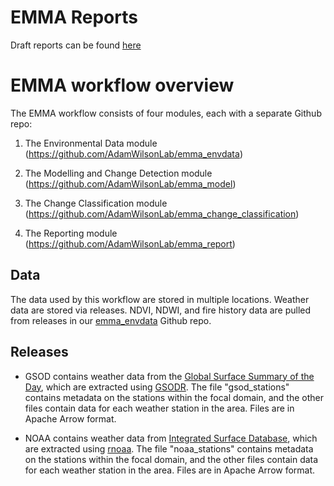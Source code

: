 # EMMA Reports

Draft reports can be found [here](https://adamwilsonlab.github.io/emma_report/)

# EMMA workflow overview

The EMMA workflow consists of four modules, each with a separate Github repo:

1) The Environmental Data module (https://github.com/AdamWilsonLab/emma_envdata)

2) The Modelling and Change Detection module (https://github.com/AdamWilsonLab/emma_model)

3) The Change Classification module (https://github.com/AdamWilsonLab/emma_change_classification)

4) The Reporting module (https://github.com/AdamWilsonLab/emma_report)


## Data

The data used by this workflow are stored in multiple locations.  Weather data are stored via releases. NDVI, NDWI, and fire history data are pulled from releases in our [emma_envdata](https://github.com/AdamWilsonLab/emma_envdata) Github repo.

## Releases

* GSOD contains weather data from the [Global Surface Summary of the Day](https://www.ncei.noaa.gov/metadata/geoportal/rest/metadata/item/gov.noaa.ncdc:C00516/html), which are extracted using [GSODR](https://cran.r-project.org/package=GSODR). The file "gsod_stations" contains metadata on the stations within the focal domain, and the other files contain data for each weather station in the area. Files are in Apache Arrow format.

* NOAA contains weather data from [Integrated Surface Database](https://www.ncei.noaa.gov/pub/data/noaa/isd-format-document.pdf), which are extracted using [rnoaa](https://cran.r-project.org/package=rnoaa). The file "noaa_stations" contains metadata on the stations within the focal domain, and the other files contain data for each weather station in the area.  Files are in Apache Arrow format.
